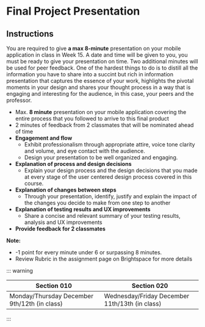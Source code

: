 # Final Project Presentation

## Instructions

You are required to give **a max 8-minute** presentation on your mobile application in class in Week 15. A date and time will be given to you, you must be ready to give your presentation on time. Two additional minutes will be  used for peer feedback. 
One of the hardest things to do is to distill all the information you have to share into a succint but rich in information presentation that captures the essence of your work, highlights the pivotal moments in your design and shares your thought process in a way that is engaging and interesting for the audience, in this case, your peers and the professor.

- Max. **8 minute** presentation on your mobile application covering the entire process that you followed to arrive to this final product
- 2 minutes of feedback from 2 classmates that will be nominated ahead of time
- **Engagement and flow**
  - Exhibit professionalism through appropriate attire, voice tone clarity and volume, and eye contact with the audience.
  - Design your presentation to be well organized and engaging.
- **Explanation of process and design decisions**
  - Explain your design process and the design decisions that you made at every stage of the user centered design process covered in this course.
- **Explanation of changes between steps**
  - Through your presentation, identify, justify and explain the impact of the changes you decide to make from one step to another
- **Explanation of testing results and UX improvements**
  - Share a concise and relevant summary of your testing results, analysis and UX improvements
- **Provide feedback for 2 classmates**

**Note:**

- -1 point for every minute under 6 or surpassing 8 minutes.
- Review Rubric in the assignment page on Brightspace for more details

::: warning

| Section 010                                          | Section 020                                          |
| -----------------------------------------------------| ---------------------------------------------------- |
| Monday/Thursday December 9th/12th (in class)         | Wednesday/Friday December 11th/13th (in class)       |

:::
